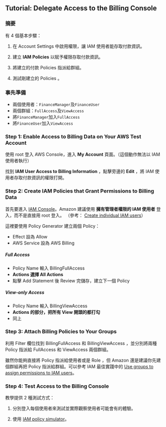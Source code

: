 ## Tutorial: Delegate Access to the Billing Console

### 摘要

有 4 個基本步驟：

1. 在 Account Settings 中啟用權限，讓 IAM 使用者能存取付款資訊。

2. 建立 **IAM Policies** 以賦予權限存取付款資訊。

3. 將建立的付款 Policies 指派給群組。

4. 測試剛建立的 Policies 。

### 事先準備

- 兩個使用者：`FinanceManager`及`FinanceUser`
- 兩個群組：`FullAccess`及`ViewAccess`
- 將`FinanceManager`加入`FullAccess`
- 將`FinanceUser`加入`ViewAccess`

### Step 1: Enable Access to Billing Data on Your AWS Test Account

使用 root 登入 AWS Console，進入 **My Account** 頁面。（這個動作無法以 IAM 使用者執行）

找到 **IAM User Access to Billing Information** ，點擊旁邊的 **Edit** ，將 IAM 使用者存取付款資訊的權限打開。

### Step 2: Create IAM Policies that Grant Permissions to Billing Data

首先要進入 [IAM Console](https://console.aws.amazon.com/iam/)。Amazon 建議使用 **擁有管理者權限的 IAM 使用者** 登入，而不是直接用 root 登入。
（參考： [Create individual IAM users](http://docs.aws.amazon.com/IAM/latest/UserGuide/best-practices.html#create-iam-users)）

這裡要使用 Policy Generator 建立兩個 Policy：
- Effect 設為 Allow
- AWS Service 設為 AWS Billing

##### Full Access
- Policy Name 輸入 BillingFullAccess
- **Actions 選擇 All Actions**
- 點擊 Add Statement 後 Review 完儲存，建立下一個 Policy

##### View-only Access
- Policy Name 輸入 BillingViewAccess
- **Actions 的部分，把所有 View 開頭的都打勾**
- 同上

### Step 3: Attach Billing Policies to Your Groups

利用 Filter 欄位找到 BillingFullAccess 和 BillingViewAccess ，並分別將兩種 Policy 指派給 FullAccess 和 ViewAccess 兩個群組。

雖然你能夠直接將 Policy 指派給使用者或是 Role ，但 Amazon 還是建議你先建個群組再把 Policy 指派給群組。可以參考 IAM 最佳實踐中的 [Use groups to assign permissions to IAM users](http://docs.aws.amazon.com/IAM/latest/UserGuide/best-practices.html#use-groups-for-permissions)。

### Step 4: Test Access to the Billing Console

教學提供 2 種測試方式：

1. 分別登入每個使用者來測試並實際觀察使用者可能會有的體驗。

2. 使用 [IAM policy simulator](https://policysim.aws.amazon.com)。
